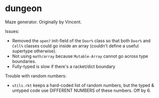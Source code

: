 dungeon
===

Maze generator.
Originally by Vincent.

Issues:
- Removed the `open?` init-field of the `Door%` class so that both `Door%` and `Cell%` classes could
  go inside an array (couldn't define a useful supertype otherwise).
- Not using `math/array` because `Mutable-Array` cannot go across type boundaries.
- Fully-typed is slow if there's a racket/dict boundary

Trouble with random numbers:
- `utils.rkt` keeps a hard-coded list of random numbers,
  but the typed & untyped code use DIFFERENT NUMBERS of these numbers. Off by 6.
